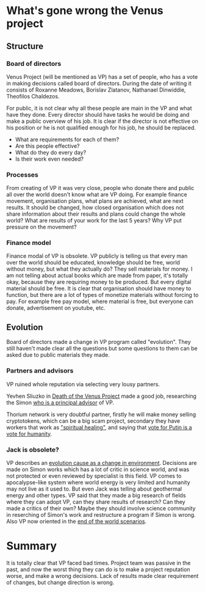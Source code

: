 # What's gone wrong the Venus project

## Structure

### Board of directors
Venus Project (will be mentioned as VP) has a set of people, who has a vote in making decisions called board of directors.
During the date of writing it consists of Roxanne Meadows, Borislav Zlatanov, Nathanael Dinwiddie, Theofilos Chaldezos. 

For public, it is not clear why all these people are main in the VP and what have they done.
Every director should have tasks he would be doing and make a public overview of his job.
It is clear if the director is not effective on his position or he is not qualified enough for his job, he should be replaced.
+ What are requirements for each of them?
+ Are this people effective? 
+ What do they do every day? 
+ Is their work even needed?


### Processes
From creating of VP it was very close, people who donate there and public all over the world doesn't know what are VP doing.
For example finance movement, organisation plans, what plans are achieved, what are next results.
It should be changed, how closed organisation which does not share information about their results and plans could change the whole world?
What are results of your work for the last 5 years?
Why VP put pressure on the movement? 

### Finance model
Finance modal of VP is obsolete. VP publicly is telling us that every man over the world should be educated, knowledge should be free, world without money, but what they actually do? 
They sell materials for money. I am not telling about actual books which are made from paper, it's totally okay, because they are requiring money to be produced. But every digital material should be free. 
It is clear that organisation should have money to function, but there are a lot of types of monetize materials without forcing to pay.
For example free pay model, where material is free, but everyone can donate, advertisement on youtube, etc.

## Evolution

Board of directors made a change in VP program called "evolution". They still haven't made clear all the questions but some questions to them can be asked due to public materials they made.

### Partners and advisors

VP ruined whole reputation via selecting very lousy partners.


Yevhen Sliuzko in [Death of the Venus Project](https://docs.google.com/document/d/1-BXq9oXBC9e8eQsbLxdh0T0FdiJEzN1phX3c9Og0baU) made a good job, researching the Simon [who is a principal advisor](https://www.thevenusproject.com/about/advisors/) of VP.


Thorium network is very doubtful partner, firstly he will make money selling cryptotokens, which can be a big scam project, secondary they have workers that work as ["spiritual healing"](https://web.archive.org/web/20211230145253/http://dusyasmiraclehealing.com/), and saying that [vote for Putin is a vote for humanity](https://t.me/thethoriumnetwork/9026).


### Jack is obsolete?
VP describes an [evolution cause as a change in environment](https://www.youtube.com/watch?v=LBSDmuRFyNg&ab_channel=MoneylessSociety). Decisions are made on Simon works which has a lot of critic in science world, and was not protected or even reviewed by specialist is this field.
VP comes to apocalypse-like system where world energy is very limited and humanity may not live as it used to.
But even Jack was telling about geothermal energy and other types. VP said that they made a big research of fields where they can adopt VP, can they share results of research? Can they made a critics of their own? Maybe they should involve science community in reserching of Simon's work and restructure a program if Simon is wrong.
Also VP now oriented in the [end of the world scenarios](https://docs.google.com/document/d/1-BXq9oXBC9e8eQsbLxdh0T0FdiJEzN1phX3c9Og0baU).

# Summary

It is totally clear that VP faced bad times. Project team was passive in the past, and now the worst thing they can do is to make a project reputation worse, and make a wrong decisions.
Lack of results made clear requirement of changes, but change direction is wrong.
